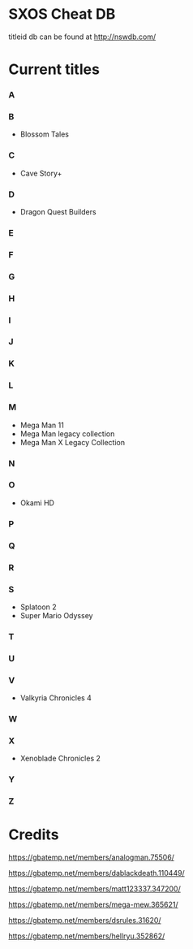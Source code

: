 # SXOS Cheat DB

titleid db can be found at http://nswdb.com/

# Current titles

### A

### B
* Blossom Tales

### C
* Cave Story+

### D
* Dragon Quest Builders

### E

### F

### G

### H

### I

### J

### K

### L

### M
* Mega Man 11
* Mega Man legacy collection
*	Mega Man X Legacy Collection

### N

### O
* Okami HD

### P

### Q

### R

### S
* Splatoon 2
* Super Mario Odyssey

### T

### U

### V
* Valkyria Chronicles 4

### W

### X
* Xenoblade Chronicles 2

### Y

### Z

# Credits
https://gbatemp.net/members/analogman.75506/ 

https://gbatemp.net/members/dablackdeath.110449/

https://gbatemp.net/members/matt123337.347200/

https://gbatemp.net/members/mega-mew.365621/

https://gbatemp.net/members/dsrules.31620/

https://gbatemp.net/members/hellryu.352862/
